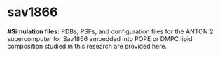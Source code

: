 # sav1866

**#Simulation files:**
PDBs, PSFs, and configuration files for the ANTON 2 supercomputer for Sav1866 embedded into POPE or DMPC  lipid composition studied in this research are provided here.
